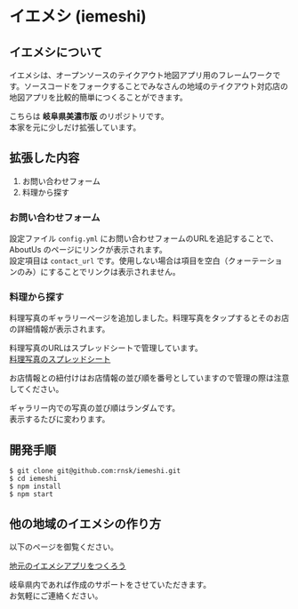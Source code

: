 # イエメシ (iemeshi)

## イエメシについて

イエメシは、オープンソースのテイクアウト地図アプリ用のフレームワークです。ソースコードをフォークすることでみなさんの地域のテイクアウト対応店の地図アプリを比較的簡単につくることができます。

こちらは **岐阜県美濃市版** のリポジトリです。  
本家を元に少しだけ拡張しています。

## 拡張した内容

1. お問い合わせフォーム
2. 料理から探す

### お問い合わせフォーム

設定ファイル `config.yml` にお問い合わせフォームのURLを追記することで、 AboutUs のページにリンクが表示されます。  
設定項目は `contact_url` です。使用しない場合は項目を空白（クォーテーションのみ）にすることでリンクは表示されません。

### 料理から探す

料理写真のギャラリーページを追加しました。料理写真をタップするとそのお店の詳細情報が表示されます。

料理写真のURLはスプレッドシートで管理しています。  
[料理写真のスプレッドシート](https://docs.google.com/spreadsheets/d/1RwNKmXiLfEuPAb7WqG15k79xWJtNDrHyA4fiNwHgSMg/edit#gid=956675641)

お店情報との紐付けはお店情報の並び順を番号としていますので管理の際は注意してください。

ギャラリー内での写真の並び順はランダムです。  
表示するたびに変わります。

## 開発手順

```shell
$ git clone git@github.com:rnsk/iemeshi.git
$ cd iemeshi
$ npm install
$ npm start
```

## 他の地域のイエメシの作り方

以下のページを御覧ください。

[地元のイエメシアプリをつくろう](https://iemeshi.jp/develop.html)

岐阜県内であれば作成のサポートをさせていただきます。  
お気軽にご連絡ください。
